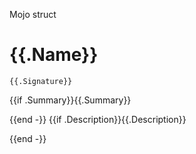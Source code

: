 Mojo struct

# {{.Name}}

```mojo
{{.Signature}}
```

{{if .Summary}}{{.Summary}}

{{end -}}
{{if .Description}}{{.Description}}

{{end -}}